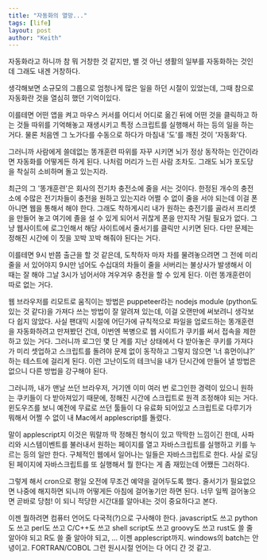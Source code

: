 ```yaml
---
title: "자동화의 열망..."
tags: [life]
layout: post
author: "Keith"
---
```


자동화라고 하니까 참 뭐 거창한 것 같지만, 별 것 아닌 생활의 일부를 자동화하는 것인데 그래도 내겐 거창하다. 

생각해보면 소규모의 그룹으로 엄청나게 많은 일을 하던 시절이 있었는데, 그때 참으로 자동화란 것을 열심히 했던 기억이있다.

이를테면 어떤 앱을 켜고 마우스 커서를 어디서 어디로 옮긴 뒤에 어떤 것을 클릭하고 하는 것들 따위를 기억해놓고 재생시키고 특정 스크립트를 실행해서 하는 등의 일을 하는 거다. 물론 처음엔 그 노가다를 수동으로 하다가 마침내 '도'를 깨친 것이 '자동화'다.

그러니까 사람에게 쓸데없는 똥개훈련 따위를 자꾸 시키면 뇌가 정상 동작하는 인간이라면 자동화를 어떻게든 하게 된다. 나처럼 머리가 느린 사람 조차도. 그래도 뇌가 포도당을 착실히 소비하며 돌고 있는지라.

최근의 그 '똥개훈련'은 회사의 전기차 충전소에 줄을 서는 것이다. 한정된 개수의 충전소에 수많은 전기차들이 충전을 원하고 있는지라 어쩔 수 없이 줄을 서야 되는데 이걸 폰 아니면 웹을 통해서 해야 한다. 그래도 착하게시리 내가 원하는 충전기를 골라서 프리셋을 만들어 놓고 여기에 졸을 설 수 있게 되어서 귀찮게 폰을 만지작 거릴 필요가 없다. 그냥 웹사이트에 로그인해서 해당 사이트에서 줄서기를 클릭만 시키면 된다. 다만 문제는 정해진 시간에 이 짓을 꼬박 꼬박 해줘야 된다는 거다.

이를테면 9시 반쯤 출근을 할 것 같은데, 도착하자 마자 차를 물려놓으려면 그 전에 미리 줄을 서 있어야지 9시만 넘어도 수십대의 차들이 줄을 서버리는 불상사가 발생해서 이 때는 잘 해야 그날 3시가 넘어서야 겨우겨우 충전을 할 수 있게 된다. 이런 똥개훈련이 따로 없는 거다.

웹 브라우저를 리모트로 움직이는 방법은 puppeteer라는 nodejs module (python도 있는 것 같다)을 가져다 쓰는 방법이 잘 알려져 있는데, 이걸 오랜만에 써보려니 생각보다 쉽지 않았다. 사실 팬대믹 시절에 어딘가에 규칙적으로 파일을 업로드하는 똥개훈련을 자동화하려고 만져봤던 건데, 이번엔 복병으로 웹 사이트가 쿠키를 써서 접속을 제한하고 있는 거다. 그러니까 로그인 몇 단 계를 지난 상태에서 다 받아놓은 쿠키를 가져다가 미리 셋업하고 스크립트를 돌려야 문제 없이 동작하고 그렇지 않으면 '너 휴먼이냐?' 하는 테스트에 걸리게 된다. 이런 고난이도의 테크닉을 내가 단시간에 만들어 낼 방법은 없으니 다른 방법을 강구해야 된다.

그러니까, 내가 맨날 쓰던 브라우저, 거기엔 이미 여러 번 로그인한 경력이 있으니 원하는 쿠키들이 다 받아져있기 때문에, 정해진 시간에 스크립트로 원격 조정해야 되는 거다. 윈도우즈를 보니 예전에 무료로 쓰던 툴들이 다 유료화 되어있고 스크립트로 다루기가 뭐해서 어쩔 수 없이 내 Mac에서 applescript를 돌렸다.

말이 applescript지 이것은 뭐랄까 딱 정해진 형식이 있고 딱딱한 느낌이긴 한데, 사파리와 시스템이벤트를 불러내서 원하는 페이지를 열고 자바스크립트를 실행하고 키를 누르는 등의 일만 한다. 구체적인 웹에서 일어나는 일들은 자바스크립트로 한다. 사실 로딩된 페이지에 자바스크립트를 또 실행해서 뭘 한다는 게 좀 재밌는데 어쨌든 그러하다.

그렇게 해서 cron으로 평일 오전에 무조건 예약을 걸어두도록 했다. 줄서기가 필요없으면 나중에 해지하면 되니까 어떻게든 아침에 걸어놓기만 하면 된다. 너무 일찍 걸어놓으면 곧바로 당첨! 이 되니 적당한 시간대를 알아내는 것이 중요하다고 본다.

이젠 뭘하려면 컴퓨터 언어도 다국적(?)으로 구사해야 한다. javascript도 쓰고 python도 쓰고 perl도 쓰고 C/C++도 쓰고 shell script도 쓰고 groovy도 쓰고 rust도 쓸 줄 알아야 되고 R도 쓸 줄 알아야 되고, ... 이젠 applescript까지. windows의 batch는 안녕이고. FORTRAN/COBOL 그런 원시시절 언어는 다 어디 간 것 같고.

